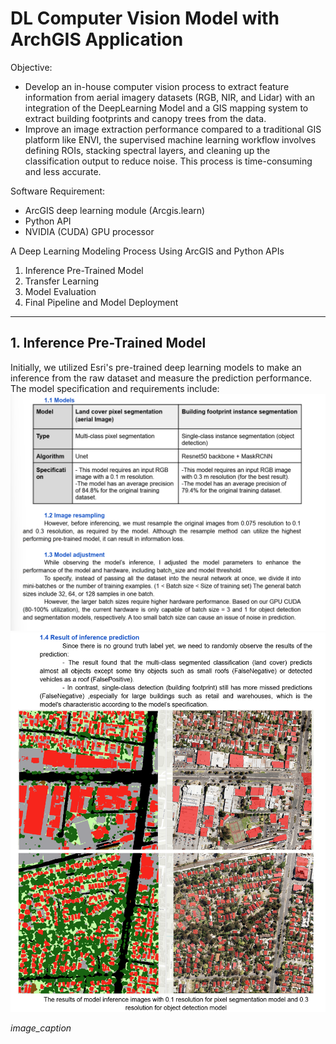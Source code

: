 # DL Computer Vision Model with ArchGIS Application
Objective:
- Develop an in-house computer vision process to extract feature information from aerial imagery datasets (RGB, NIR, and Lidar) with an integration of the DeepLearning Model and a GIS mapping system to extract building footprints and canopy trees from the data.
- Improve an image extraction performance compared to a traditional GIS platform like ENVI, the supervised machine learning workflow involves defining ROIs, stacking spectral layers, and cleaning up the classification output to reduce noise. This process is time-consuming and less accurate.

  
Software Requirement:
- ArcGIS deep learning module (Arcgis.learn)
- Python API
- NVIDIA (CUDA) GPU processor

 A Deep Learning Modeling Process Using ArcGIS and Python APIs 
 1. Inference Pre-Trained Model
 2. Transfer Learning
 3. Model Evaluation
 4. Final Pipeline and Model Deployment
---

## 1. Inference Pre-Trained Model
  Initially, we utilized Esri's pre-trained deep learning models to make an inference from the raw dataset and measure the prediction performance. The model specification and requirements include:
![ML](https://raw.githubusercontent.com/Primary43/DLmodel-onGIS/main/images/model_compare1.png)
![ML](https://raw.githubusercontent.com/Primary43/DLmodel-onGIS/main/images/model_pretrained3.png)


*image_caption*



#
